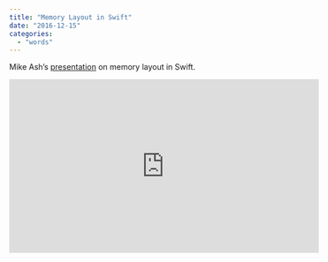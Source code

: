 ```yaml
---
title: "Memory Layout in Swift"
date: "2016-12-15"
categories: 
  - "words"
---
```


Mike Ash’s [presentation](https://youtu.be/ERYNyrfXjlg) on memory layout in Swift.

<iframe width="560" height="315" src="https://www.youtube.com/embed/ERYNyrfXjlg" title="YouTube video player" frameborder="0" allow="accelerometer; autoplay; clipboard-write; encrypted-media; gyroscope; picture-in-picture" allowfullscreen></iframe>
